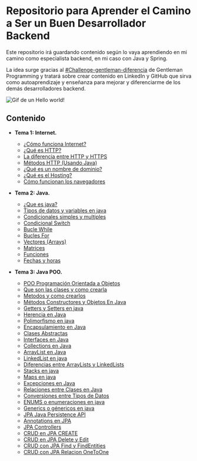 # Repositorio para Aprender el Camino a Ser un Buen Desarrollador Backend
Este repositorio irá guardando contenido según lo vaya aprendiendo en mi camino como especialista backend, en mi caso con Java y Spring.

La idea surge gracias al [#Challenge-gentleman-diferencia](https://www.youtube.com/watch?v=T1bTgsYjkYw&t) de Gentleman Programming y tratará sobre crear contenido en LinkedIn y GitHub que sirva como autoaprendizaje y enseñanza para mejorar y diferenciarme de los demás desarrolladores backend.

![Gif de un Hello world!](https://www.iiserkol.ac.in/~cds/assets/image/intro_to_comp_programming.jpg)

## Contenido
- **Tema 1: Internet.**
  - [¿Cómo funciona Internet?](1.%20Internet/1.Cómo%20funciona%20Internet.md)
  - [¿Qué es HTTP?](1.%20Internet/2.Qué%20es%20HTTP.md)
  - [La diferencia entre HTTP y HTTPS](1.%20Internet/3.La%20diferencia%20entre%20HTTP%20y%20HTTPS.md)
  - [Métodos HTTP (Usando Java)](1.%20Internet/4.Métodos%20HTTP%20(Usando%20Java).md)
  - [¿Qué es un nombre de dominio?](1.%20Internet/5.Qué%20es%20un%20nombre%20de%20dominio)
  - [¿Qué es el Hosting?](1.%20Internet/6.Qué%20es%20el%20Hosting.md)
  - [Cómo funcionan los navegadores](1.%20Internet/7.Cómo%20funcionan%20los%20navegadores.md)

- **Tema 2: Java.**
  - [¿Que es java?](2.Java/1.Que%20es%20java.md)
  - [Tipos de datos y variables en java](2.Java/2.Tipos%20de%20datos%20y%20variables%20en%20java.md)
  - [Condicionales simples y multiples](2.Java/3.Condicionales%20simples%20y%20multiples.md)
  - [Condicional Switch](2.Java/4.Condicional%20Switch.md)
  - [Bucle While](2.Java/5.Bucle%20While.md)
  - [Bucles For](2.Java/6.Bucles%20For.md)
  - [Vectores (Arrays)](2.Java/7.Vectores%20(Arrays).md)
  - [Matrices](2.Java/8.Matrices.md)
  - [Funciones](2.Java/9.Funciones.md)
  - [Fechas y horas](2.Java/10.Fechas%20y%20horas.md)

- **Tema 3: Java POO.**
  - [POO Programación Orientada a Objetos](3.Java%20POO/11.POO%20Programación%20Orientada%20a%20Objetos.md)
  - [Que son las clases y como crearla](3.Java%20POO/12.Que%20son%20las%20clases%20y%20como%20crearla.md)
  - [Metodos y como crearlos](3.Java%20POO/13.Metodos%20y%20como%20crearlos.md)
  - [Métodos Constructores y Objetos En Java](3.Java%20POO/14.Métodos%20Constructores%20y%20Objetos%20En%20Java.md)
  - [Getters y Setters en java](3.Java%20POO/15.Getters%20y%20Setters%20en%20java.md)
  - [Herencia en Java](3.Java%20POO/16.Herencia%20en%20Java.md)
  - [Polimorfismo en java](3.Java%20POO/17.Polimorfismo%20en%20java.md)
  - [Encapsulamiento en Java](3.Java%20POO/18.Encapsulamiento%20en%20Java.md)
  - [Clases Abstractas](3.Java%20POO/19.Clases%20Abstractas.md)
  - [Interfaces en Java](3.Java%20POO/20.Interfaces%20en%20Java.md)
  - [Collections en Java](3.Java%20POO/21.Collections%20en%20Java.md)
  - [ArrayList en Java](3.Java%20POO/22.ArrayList%20en%20Java.md)
  - [LinkedList en java](3.Java%20POO/23.LinkedList%20en%20java.md)
  - [Diferencias entre ArrayLists y LinkedLists](3.Java%20POO/24.Diferencias%20entre%20ArrayLists%20y%20LinkedLists.md)
  - [Stacks en java](3.Java%20POO/25.Stacks%20en%20java.md)
  - [Maps en java](3.Java%20POO/26.Maps%20en%20java.md)
  - [Excepciones en Java](3.Java%20POO/27.Excepciones%20en%20Java.md)
  - [Relaciones entre Clases en Java](3.Java%20POO/28.Relaciones%20entre%20Clases%20en%20Java.md)
  - [Conversiones entre Tipos de Datos](3.Java%20POO/29.Conversiones%20entre%20Tipos%20de%20Datos.md)
  - [ENUMS o enumeraciones en java](3.Java%20POO/30.ENUMS%20o%20enumeraciones%20en%20java.md)
  - [Generics o génericos en java](3.Java%20POO/31.Generics%20o%20génericos%20en%20java.md)
  - [JPA Java Persistence API](3.Java%20POO/32.JPA%20(Java%20Persistence%20Api).md)
  - [Annotations en JPA](3.Java%20POO/33.Annotations%20en%20JPA.md)
  - [JPA Controllers](3.Java%20POO/34.JPA%20Controllers.md)
  - [CRUD en JPA CREATE](3.Java%20POO/35.CRUD%20en%20JPA%20CREATE.md)
  - [CRUD en JPA Delete y Edit](3.Java%20POO/36.CRUD%20en%20JPA%20Delete%20y%20Edit.md)
  - [CRUD con JPA Find y FindEntities](3.Java%20POO/37.CRUD%20con%20JPA%20Find%20y%20FindEntities.md)
  - [CRUD con JPA Relacion OneToOne](3.Java%20POO/38.CRUD%20con%20JPA%20Relacion%20OneToOne.md)